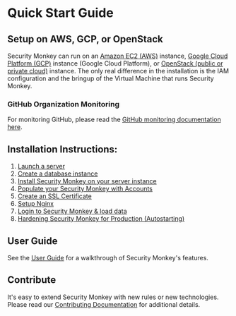Quick Start Guide
=================

Setup on AWS, GCP, or OpenStack
-------------------------------

Security Monkey can run on an [Amazon EC2 (AWS)](iam_aws.md) instance, [Google Cloud Platform (GCP)](iam_gcp.md) instance (Google Cloud Platform), or [OpenStack (public or private cloud)](iam_openstack.md) instance.
The only real difference in the installation is the IAM configuration and the bringup of the Virtual Machine that runs Security Monkey.

### GitHub Organization Monitoring
For monitoring GitHub, please read the [GitHub monitoring documentation here](github_setup.md).

Installation Instructions:
-------------------
1. [Launch a server](installation/01-launch-instance.md)
2. [Create a database instance](installation/02-create-db.md)
3. [Install Security Monkey on your server instance](installation/03-install-sm.md)
4. [Populate your Security Monkey with Accounts](installation/04-accounts.md)
5. [Create an SSL Certificate](installation/05-ssl.md)
6. [Setup Nginx](installation/06-nginx.md)
7. [Login to Security Monkey & load data](installation/07-load-data.md)
8. [Hardening Security Monkey for Production (Autostarting)](installation/autostarting.md)

User Guide
----------

See the [User Guide](userguide.md) for a walkthrough of Security Monkey's features.

Contribute
----------

It's easy to extend Security Monkey with new rules or new technologies. Please read our [Contributing Documentation](contributing.md) for additional details.
